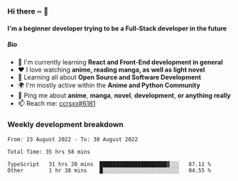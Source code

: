 ### Hi there ~ 👋

#### I'm a beginner developer trying to be a Full-Stack developer in the future

##### Bio

- 📖 I'm currently learning **React and Front-End development in general**
- ❤️ I love watching **anime, reading manga, as well as light novel**
- 🌱 Learning all about **Open Source and Software Development**
- 🌍 I'm mostly active within the **Anime and Python Community**
- 💬 Ping me about **anime**, **manga**, **novel**, **development**, **or anything really**
- 📫 Reach me: [ccrsxx#6181](https://discordapp.com/users/414304208649453568)

### Weekly development breakdown

<!--START_SECTION:waka-->

```text
From: 23 August 2022 - To: 30 August 2022

Total Time: 35 hrs 58 mins

TypeScript   31 hrs 20 mins  █████████████████████▓░░░   87.11 %
Other        1 hr 38 mins    █░░░░░░░░░░░░░░░░░░░░░░░░   04.55 %
```

<!--END_SECTION:waka-->
